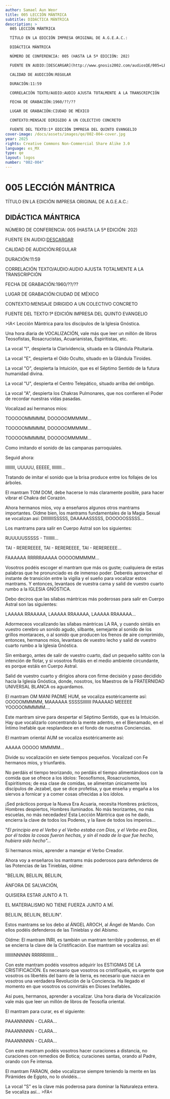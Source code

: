 ```yaml
---
author: Samael Aun Weor
title: 005 LECCIÓN MÁNTRICA
subtitle: DIDÁCTICA MÁNTRICA
description: >
  005 LECCIÓN MÁNTRICA

  TÍTULO EN LA EDICIÓN IMPRESA ORIGINAL DE A.G.E.A.C.:

  DIDÁCTICA MÁNTRICA

  NÚMERO DE CONFERENCIA: 005 (HASTA LA 5ª EDICIÓN: 202)

  FUENTE EN AUDIO:[DESCARGAR](http://www.gnosis2002.com/audiosQE/005=LECCION-MANTRICA.zip)

  CALIDAD DE AUDICIÓN:REGULAR

  DURACIÓN:11:59

  CORRELACIÓN TEXTO/AUDIO:AUDIO AJUSTA TOTALMENTE A LA TRANSCRIPCIÓN

  FECHA DE GRABACIÓN:1960/??/??

  LUGAR DE GRABACIÓN:CIUDAD DE MÉXICO

  CONTEXTO:MENSAJE DIRIGIDO A UN COLECTIVO CONCRETO

  FUENTE DEL TEXTO:1ª EDICIÓN IMPRESA DEL QUINTO EVANGELIO
cover-image: /docs/assets/images/qe/002-004-cover.jpg
year: 2025
rights: Creative Commons Non-Commercial Share Alike 3.0
language: es_MX
type: qe
layout: logos
number: "002-004"
---
```

# 005 LECCIÓN MÁNTRICA

TÍTULO EN LA EDICIÓN IMPRESA ORIGINAL DE A.G.E.A.C.:

## DIDÁCTICA MÁNTRICA

NÚMERO DE CONFERENCIA: 005 (HASTA LA 5ª EDICIÓN: 202)

FUENTE EN AUDIO:[DESCARGAR](http://www.gnosis2002.com/audiosQE/005=LECCION-MANTRICA.zip)

CALIDAD DE AUDICIÓN:REGULAR

DURACIÓN:11:59

CORRELACIÓN TEXTO/AUDIO:AUDIO AJUSTA TOTALMENTE A LA TRANSCRIPCIÓN

FECHA DE GRABACIÓN:1960/??/??

LUGAR DE GRABACIÓN:CIUDAD DE MÉXICO

CONTEXTO:MENSAJE DIRIGIDO A UN COLECTIVO CONCRETO

FUENTE DEL TEXTO:1ª EDICIÓN IMPRESA DEL QUINTO EVANGELIO

\>IA< Lección Mántrica para los discípulos de la Iglesia Gnóstica.

Una hora diaria de VOCALIZACIÓN, vale más que leer un millón de libros Teosofistas, Rosacrucistas, Acuarianistas, Espiritistas, etc.

La vocal "I", despierta la Clarividencia, situada en la Glándula Pituitaria.

La vocal "E", despierta el Oído Oculto, situado en la Glándula Tiroides.

La vocal "O", despierta la Intuición, que es el Séptimo Sentido de la futura humanidad divina.

La vocal "U", despierta el Centro Telepático, situado arriba del ombligo.

La vocal "A", despierta los Chakras Pulmonares, que nos confieren el Poder de recordar nuestras vidas pasadas.

Vocalizad así hermanos míos:

TOOOOOMMMMM, DOOOOOMMMMM...

TOOOOOMMMMM, DOOOOOMMMMM...

TOOOOOMMMMM, DOOOOOMMMMM...

Como imitando el sonido de las campanas parroquiales.

Seguid ahora:

IIIIIIII, UUUUU, EEEEE, IIIIIIII...

Tratando de imitar el sonido que la brisa produce entre los follajes de los árboles.

El mantram TOM DOM, debe hacerse lo más claramente posible, para hacer vibrar el Chakra del Corazón.

Ahora hermanos míos, voy a enseñaros algunos otros mantrams importantes. Oídme bien, los mantrams fundamentales de la Magia Sexual se vocalizan así: DIIIIIIIISSSSS, DAAAAASSSSS, DOOOOOSSSSS...

Los mantrams para salir en Cuerpo Astral son los siguientes:

RUUUUUSSSSS - TIIIIIII...

TAI - REREREEEE, TAI - REREREEEE, TAI - REREREEEE...

FAAAAAA RRRRRAAAAA OOOOOMMMMM...

Vosotros podéis escoger el mantram que más os guste; cualquiera de estas palabras que he pronunciado es de inmenso poder. Deberéis aprovechar el instante de transición entre la vigilia y el sueño para vocalizar estos mantrams. Y entonces, levantaos de vuestra cama y salid de vuestro cuarto rumbo a la IGLESIA GNÓSTICA.

Debo deciros que las sílabas mántricas más poderosas para salir en Cuerpo Astral son las siguientes:

LAAAAA RRAAAAA, LAAAAA RRAAAAA, LAAAAA RRAAAAA...

Adormeceos vocalizando las sílabas mántricas LA RA, y cuando sintáis en vuestro cerebro un sonido agudo, silbante, semejante al sonido de los grillos montaraces, o al sonido que producen los frenos de aire comprimido, entonces, hermanos míos, levantaos de vuestro lecho y salid de vuestro cuarto rumbo a la Iglesia Gnóstica.

Sin embargo, antes de salir de vuestro cuarto, dad un pequeño saltito con la intención de flotar, y si vosotros flotáis en el medio ambiente circundante, es porque estáis en Cuerpo Astral.

Salid de vuestro cuarto y dirigíos ahora con firme decisión y paso decidido hacia la Iglesia Gnóstica, donde, nosotros, los Maestros de la FRATERNIDAD UNIVERSAL BLANCA os aguardamos.

El mantram OM MANI PADME HUM, se vocaliza esotéricamente así: OOOOOMMMMM, MAAAAAA SSSSSIIIIIII PAAAAAD MEEEEE YOOOOOMMMMM....

Este mantram sirve para despertar el Séptimo Sentido, que es la Intuición. Hay que vocalizarlo concentrando la mente adentro, en el Bienamado, en el Íntimo Inefable que resplandece en el fondo de nuestras Conciencias.

El mantram oriental AUM se vocaliza esotéricamente así:

AAAAA OOOOO MMMMM...

Divide su vocalización en siete tiempos pequeños. Vocalizad con Fe hermanos míos, y triunfaréis.

No perdáis el tiempo teorizando, no perdáis el tiempo alimentándoos con la comida que se ofrece a los ídolos: Teosofismos, Rosacrucismos, Espiritismos; de esa clase de comidas, se alimentan únicamente los discípulos de Jezabel, que se dice profetisa, y que enseña y engaña a los siervos a fornicar y a comer cosas ofrecidas a los ídolos.

¡Sed prácticos porque la Nueva Era Acuaria, necesita Hombres prácticos, Hombres despiertos, Hombres iluminados. No más teorizantes, no más escuelas, no más necedades! Esta Lección Mántrica que os he dado, encierra la clave de todos los Poderes, y la llave de todos los imperios...

"*El principio era el Verbo y el Verbo estaba con Dios, y el Verbo era Dios, por él todas la cosas fueron hechas, y sin él nada de lo que fue hecho, hubiera sido hecho"...*

Sí hermanos míos, aprender a manejar el Verbo Creador.

Ahora voy a enseñaros los mantrams más poderosos para defenderos de las Potencias de las Tinieblas, oídme:

"BELILIN, BELILIN, BELILIN,

ÁNFORA DE SALVACIÓN,

QUISIERA ESTAR JUNTO A TI.

EL MATERIALISMO NO TIENE FUERZA JUNTO A MÍ.

BELILIN, BELILIN, BELILIN".

Estos mantrams se los debo al ÁNGEL AROCH, al Ángel de Mando. Con ellos podéis defenderos de las Tinieblas y del Abismo.

Oídme: El mantram INRI, es también un mantram terrible y poderoso, en él se encierra la clave de la Cristificación. Ese mantram se vocaliza así:

IIIIIIINNNNN RRRRRIIIIIII...

Con este mantram podéis vosotros adquirir los ESTIGMAS DE LA CRISTIFICACIÓN. Es necesario que vosotros os cristifiquéis, es urgente que vosotros os libertéis del barro de la tierra, es necesario que nazca en vosotros una verdadera Revolución de la Conciencia. Ha llegado el momento en que vosotros os convirtáis en Dioses Inefables.

Así pues, hermanos, aprender a vocalizar. Una hora diaria de Vocalización vale más que leer un millón de libros de Teosofía oriental.

El mantram para curar, es el siguiente:

PAAANNNNN - CLARA...

PAAANNNNN - CLARA...

PAAANNNNN - CLARA...

Con este mantram podéis vosotros hacer curaciones a distancia, no curaciones con remedios de Botica; curaciones santas, orando al Padre, orando con Fe intensa.

El mantram FARAON, debe vocalizarse siempre teniendo la mente en las Pirámides de Egipto, no lo olvidéis...

La vocal "S" es la clave más poderosa para dominar la Naturaleza entera. Se vocaliza así... \>FA<

